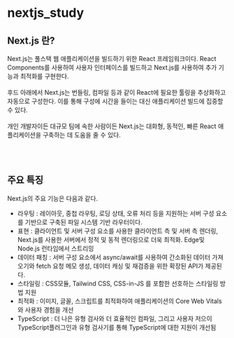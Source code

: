 # nextjs_study

## Next.js 란?

Next.js는 풀스택 웹 애플리케이션을 빌드하기 위한 React 프레임워크이다. React Components를 사용하여 사용자 인터페이스를 빌드하고 Next.js를 사용하여 추가 기능과 최적화를 구현한다.<br/><br/>
후드 아래에서 Next.js는 번들링, 컴파일 등과 같이 React에 필요한 툴링을 추상화하고 자동으로 구성한다. 이를 통해 구성에 시간을 들이는 대신 애플리케이션 빌드에 집중할 수 있다.<br/><br/>
개인 개발자이든 대규모 팀에 속한 사람이든 Next.js는 대화형, 동적인, 빠른 React 애플리케이션을 구축하는 데 도움을 줄 수 있다.

<br/><br/>

## 주요 특징

Next.js의 주요 기능은 다음과 같다.
- 라우팅 : 레이아웃, 중첩 라우팅, 로딩 상태, 오류 처리 등을 지원하는 서버 구성 요소를 기반으로 구축된 파일 시스템 기반 라우터이다.
- 표현 : 클라이언트 및 서버 구성 요소를 사용한 클라이언트 측 및 서버 측 렌더링, Next.js를 사용한 서버에서 정적 및 동적 렌더링으로 더욱 최적화. Edge및 Node.js 런타임에서 스트리밍
- 데이터 패칭 : 서버 구성 요소에서 async/await를 사용하여 간소화된 데이터 가져오기와 fetch 요청 메모 생성, 데이터 캐싱 및 재검증을 위한 확장된 API가 제공된다.
- 스타일링 : CSS모듈, Tailwind CSS, CSS-in-JS 를 포함한 선호하는 스타일링 방법 지원
- 최적화 : 이미지, 글꼴, 스크립트를 최적화하여 애플리케이션의 Core Web Vitals와 사용자 경험을 개선
- TypeScript : 더 나은 유형 검사와 더 효율적인 컴파일, 그리고 사용자 저으이 TypeScript플러그인과 유형 검사기를 통해 TypeScript에 대한 지원이 개선됨
